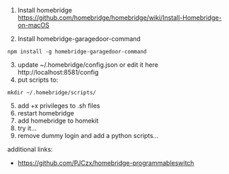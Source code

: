 1. Install homebridge
https://github.com/homebridge/homebridge/wiki/Install-Homebridge-on-macOS

2. Install homebridge-garagedoor-command

```
npm install -g homebridge-garagedoor-command
```

3. update ~/.homebridge/config.json or edit it here http://localhost:8581/config
4. put scripts to:
```
mkdir ~/.homebridge/scripts/
```
5. add +x privileges to .sh files
6. restart homebridge
7. add homebridge to homekit
8. try it...
9. remove dummy login and add a python scripts...

additional links:
- https://github.com/PJCzx/homebridge-programmableswitch